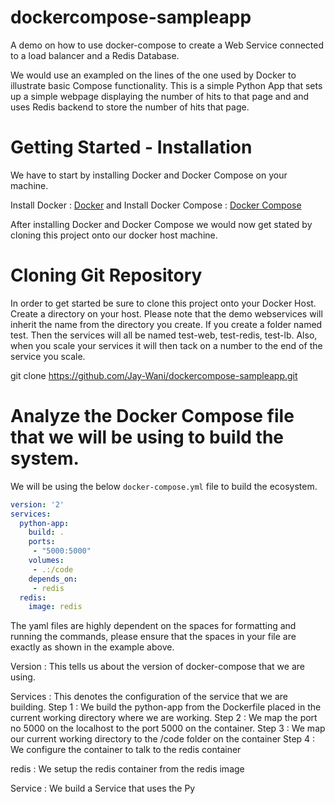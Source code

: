 # dockercompose-sampleapp
A demo on how to use docker-compose to create a Web Service connected to a load balancer and a Redis Database.

We would use an exampled on the lines of the one used by Docker to illustrate basic Compose functionality. This is a simple Python App that sets up a simple webpage displaying the number of hits to that page and and uses Redis backend to store the number of hits that page.



# Getting Started - Installation

We have to start by installing Docker and Docker Compose on your machine. 

Install Docker :            [Docker](https://docs.docker.com/installation/) and 
Install Docker Compose :    [Docker Compose](https://docs.docker.com/compose/install/)

After installing Docker and Docker Compose we would now get stated by cloning this project onto our docker host machine. 


# Cloning Git Repository

In order to get started be sure to clone this project onto your Docker Host. Create a directory on your host. Please note that the demo webservices will inherit the name from the directory you create. If you create a folder named test. Then the services will all be named test-web, test-redis, test-lb. Also, when you scale your services it will then tack on a number to the end of the service you scale.

git clone https://github.com/Jay-Wani/dockercompose-sampleapp.git


# Analyze the Docker Compose file that we will be using to build the system. 

We will be using the below `docker-compose.yml` file to build the ecosystem. 

```yaml
version: '2'
services:
  python-app:
    build: .
    ports:
     - "5000:5000"
    volumes:
     - .:/code
    depends_on:
     - redis
  redis:
    image: redis
```

The yaml files are highly dependent on the spaces for formatting and running the commands, please ensure that the spaces in your file are exactly as shown in the example above.  

Version : This tells us about the version of docker-compose that we are using. 

Services : This denotes the configuration of the service that we are building. 
            Step 1 : We build the python-app from the Dockerfile placed in the current working directory where we are working.
            Step 2 : We map the port no 5000 on the localhost to the port 5000 on the container.
            Step 3 : We map our current working directory to the /code folder on the container
            Step 4 : We configure the container to talk to the redis container

redis : We setup the redis container from the redis image




Service : We build a Service that uses the Py

